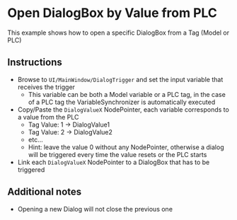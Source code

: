 # Open DialogBox by Value from PLC
This example shows how to open a specific DialogBox from a Tag (Model or PLC)

## Instructions
- Browse to `UI/MainWindow/DialogTrigger` and set the input variable that receives the trigger
	- This variable can be both a Model variable or a PLC tag, in the case of a PLC tag the VariableSynchronizer is automatically executed
- Copy/Paste the `DialogValueX` NodePointer, each variable corresponds to a value from the PLC	
	- Tag Value: 1 -> DialogValue1
	- Tag Value: 2 -> DialogValue2
	- etc...
	- Hint: leave the value 0 without any NodePointer, otherwise a dialog will be triggered every time the value resets or the PLC starts
- Link each `DialogValueX` NodePointer to a DialogBox that has to be triggered

## Additional notes
- Opening a new Dialog will not close the previous one
